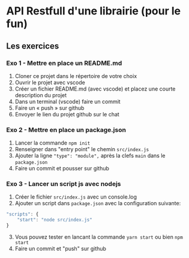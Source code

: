 # API Restfull d'une librairie (pour le fun)

## Les exercices

### Exo 1 - Mettre en place un README.md

1. Cloner ce projet dans le répertoire de votre choix
2. Ouvrir le projet avec vscode
3. Créer un fichier README.md (avec vscode) et placez une courte
   description du projet
4. Dans un terminal (vscode) faire un commit
5. Faire un « push » sur github
6. Envoyer le lien du projet github sur le chat

### Exo 2 - Mettre en place un package.json

1. Lancer la commande `npm init`
2. Renseigner dans "entry point" le chemin `src/index.js`
3. Ajouter la ligne `"type": "module",` après la clefs `main` dans le `package.json`
4. Faire un commit et pousser sur github

### Exo 3 - Lancer un script js avec nodejs

1. Créer le fichier `src/index.js` avec un console.log
2. Ajouter un script dans `package.json` avec
   la configuration suivante:

```js
"scripts": {
    "start": "node src/index.js"
}
```

3. Vous pouvez tester en lancant la commande
   `yarn start` ou bien `npm start`
4. Faire un commit et "push" sur github
